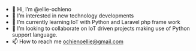 - 👋 Hi, I’m @ellie-ochieno
- 👀 I’m interested in new technology developments
- 🌱 I’m currently learning IoT with Python and Laravel php frame work
- 💞️ I’m looking to collaborate on IoT driven projects making use of Python support language.
- 📫 How to reach me ochienoellie@gmail.com

<!---
ellie-ochieno/ellie-ochieno is a ✨ special ✨ repository because its `README.md` (this file) appears on your GitHub profile.
You can click the Preview link to take a look at your changes.
--->
